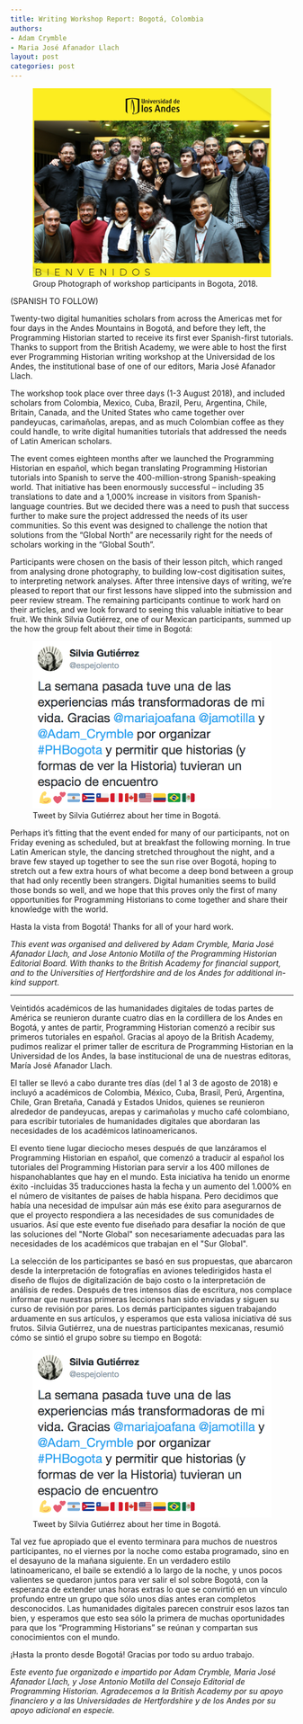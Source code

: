 ```yaml
---
title: Writing Workshop Report: Bogotá, Colombia
authors:
- Adam Crymble
- Maria José Afanador Llach
layout: post
categories: post
---
```


<p><figure><img src="/images/bogota-workshop-report/Bogota1.png" /><figcaption>Group Photograph of workshop participants in Bogota, 2018.</figcaption></figure></p>

(SPANISH TO FOLLOW)

Twenty-two digital humanities scholars from across the Americas met for four days in the Andes Mountains in Bogotá, and before they left, the Programming Historian started to receive its first ever Spanish-first tutorials. Thanks to support from the British Academy, we were able to host the first ever Programming Historian writing workshop at the Universidad de los Andes, the institutional base of one of our editors, Maria José Afanador Llach.

The workshop took place over three days (1-3 August 2018), and included scholars from Colombia, Mexico, Cuba, Brazil, Peru, Argentina, Chile, Britain, Canada, and the United States who came together over pandeyucas, carimañolas, arepas, and as much Colombian coffee as they could handle, to write digital humanities tutorials that addressed the needs of Latin American scholars.

The event comes eighteen months after we launched the Programming Historian en español, which began translating Programming Historian tutorials into Spanish to serve the 400-million-strong Spanish-speaking world. That initiative has been enormously successful – including 35 translations to date and a 1,000% increase in visitors from Spanish-language countries. But we decided there was a need to push that success further to make sure the project addressed the needs of its user communities. So this event was designed to challenge the notion that solutions from the “Global North” are necessarily right for the needs of scholars working in the “Global South”.

Participants were chosen on the basis of their lesson pitch, which ranged from analysing drone photography, to building low-cost digitisation suites, to interpreting network analyses. After three intensive days of writing, we’re pleased to report that our first lessons have slipped into the submission and peer review stream. The remaining participants continue to work hard on their articles, and we look forward to seeing this valuable initiative to bear fruit. We think Silvia Gutiérrez, one of our Mexican participants, summed up the how the group felt about their time in Bogotá:

<p><figure><img src="/images/bogota-workshop-report/Bogota2.png" /><figcaption>Tweet by Silvia Gutiérrez about her time in Bogotá.</figcaption></figure></p>

Perhaps it’s fitting that the event ended for many of our participants, not on Friday evening as scheduled, but at breakfast the following morning. In true Latin American style, the dancing stretched throughout the night, and a brave few stayed up together to see the sun rise over Bogotá, hoping to stretch out a few extra hours of what become a deep bond between a group that had only recently been strangers. Digital humanities seems to build those bonds so well, and we hope that this proves only the first of many opportunities for Programming Historians to come together and share their knowledge with the world.

Hasta la vista from Bogotá! Thanks for all of your hard work.

*This event was organised and delivered by Adam Crymble, Maria José Afanador Llach, and Jose Antonio Motilla of the Programming Historian Editorial Board. With thanks to the British Academy for financial support, and to the Universities of Hertfordshire and de los Andes for additional in-kind support.*


---

Veintidós académicos de las humanidades digitales de todas partes de América se reunieron durante cuatro días en la cordillera de los Andes en Bogotá, y antes de partir, Programming Historian comenzó a recibir sus primeros tutoriales en español. Gracias al apoyo de la British Academy, pudimos realizar el primer taller de escritura de Programming Historian en la Universidad de los Andes, la base institucional de una de nuestras editoras, María José Afanador Llach.

El taller se llevó a cabo durante tres días (del 1 al 3 de agosto de 2018) e incluyó a académicos de Colombia, México, Cuba, Brasil, Perú, Argentina, Chile, Gran Bretaña, Canadá y Estados Unidos, quienes se reunieron alrededor de pandeyucas, arepas y carimañolas y mucho café colombiano, para escribir tutoriales de humanidades digitales que abordaran las necesidades de los académicos latinoamericanos.

El evento tiene lugar dieciocho meses después de que lanzáramos el Programming Historian en español, que comenzó a traducir al español los tutoriales del Programming Historian para servir a los 400 millones de hispanohablantes que hay en el mundo. Esta iniciativa ha tenido un enorme éxito -incluidas 35 traducciones hasta la fecha y un aumento del 1.000% en el número de visitantes de países de habla hispana. Pero decidimos que había una necesidad de impulsar aún más ese éxito para asegurarnos de que el proyecto respondiera a las necesidades de sus comunidades de usuarios. Así que este evento fue diseñado para desafiar la noción de que las soluciones del "Norte Global" son necesariamente adecuadas para las necesidades de los académicos que trabajan en el "Sur Global".

La selección de los participantes se basó en sus propuestas, que abarcaron desde la interpretación de fotografías en aviones teledirigidos hasta el diseño de flujos de digitalización de bajo costo o la interpretación de análisis de redes. Después de tres intensos días de escritura, nos complace informar que nuestras primeras lecciones han sido enviadas y siguen su curso de revisión por pares. Los demás participantes siguen trabajando arduamente en sus artículos, y esperamos que esta valiosa iniciativa dé sus frutos. Silvia Gutiérrez, una de nuestras participantes mexicanas, resumió cómo se sintió el grupo sobre su tiempo en Bogotá:

<p><figure><img src="/images/bogota-workshop-report/Bogota2.png" /><figcaption>Tweet by Silvia Gutiérrez about her time in Bogotá.</figcaption></figure></p>

Tal vez fue apropiado que el evento terminara para muchos de nuestros participantes, no el viernes por la noche como estaba programado, sino en el desayuno de la mañana siguiente. En un verdadero estilo latinoamericano, el baile se extendió a lo largo de la noche, y unos pocos valientes se quedaron juntos para ver salir el sol sobre Bogotá, con la esperanza de extender unas horas extras lo que se convirtió en un vínculo profundo entre un grupo que sólo unos días antes eran completos desconocidos. Las humanidades digitales parecen construir esos lazos tan bien, y esperamos que esto sea sólo la primera de muchas oportunidades para que los “Programming Historians” se reúnan y compartan sus conocimientos con el mundo.

¡Hasta la pronto desde Bogotá! Gracias por todo su arduo trabajo.

*Este evento fue organizado e impartido por Adam Crymble, Maria José Afanador Llach, y Jose Antonio Motilla del Consejo Editorial de Programming Historian. Agradecemos a la British Academy por su apoyo financiero y a las Universidades de Hertfordshire y de los Andes por su apoyo adicional en especie.*

